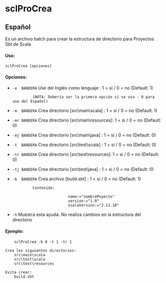 sclProCrea
==============

## Español

Es un archivo batch para crear la estructura de directorio para Proyectos Sbt de Scala

#### Uso:

    sclProCrea [opciones]

#### Opciones:

   * `-e  BANDERA`   Use del Inglés como lenguaje        : 1 = si / 0 = no  (Default: 1)
   
                  (NOTA: Debería ser la primera opción si se usa - 0 para uso del Español)
		  
   * `-m  BANDERA`   Crea directorio [src\main\scala]    : 1 = si / 0 = no  (Default: 1)
   * `-mr BANDERA`   Crea directorio [src\main\resources]: 1 = si / 0 = no  (Default: 0)
   * `-mj BANDERA`   Crea directorio [src\main\java]     : 1 = si / 0 = no  (Default: 0)
   * `-t  BANDERA`   Crea directorio [src\test\scala]    : 1 = si / 0 = no  (Default: 0)
   * `-tr BANDERA`   Crea directorio [src\test\resources]: 1 = si / 0 = no  (Default: 0)
   * `-tj BANDERA`   Crea directorio [src\test\java]     : 1 = si / 0 = no  (Default: 0)
   * `-b  BANDERA`   Crea archivo    [build.sbt]         : 1 = si / 0 = no  (Default: 1)
   
                  Contenido:

                                  name:="nombrePoyecto"
                                  version:="1.0"
                                  scalaVersion:="2.11.10"

   * `-h`            Muestra esta ayuda. No realiza cambios en la estructura del directorio

#### Ejemplo:

        sclProCrea -b 0 -t 1 -tr 1

    Crea los siguientes directorios: 
        src\main\scala
        src\test\scala
        src\test\resources

    Evita crear:
        build.sbt


